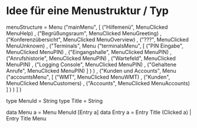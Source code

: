 # Idee für eine Menustruktur / Typ


menuStructure = Menu ("mainMenu", [ ("Hilfemenü", MenuClicked MenuHelp)
                                  , ("Begrüßungsraum", MenuClicked MenuGreeting)
                                  , ("Konferenzübersicht", MenuClicked MenuOverview)
                                  , ("???", MenuClicked MenuUnknown)
                                  , ("Terminals", Menu ("terminalsMenu", [ ("PIN Eingabe", MenuClicked MenuPIN)
                                                                         , ("Eingangshalle", MenuClicked MenuPIN)
                                                                         , ("Anrufshistorie", MenuClicked MenuPIN)
                                                                         , ("Wartefeld", MenuClicked MenuPIN)
                                                                         , ("Logging Console", MenuClicked MenuPIN)
                                                                         , ("Gehaltene Anrufe", MenuClicked MenuPIN)
                                                                         ]
                                                       )
                                    )
                                  , ("Kunden und Accounts", Menu ("accountsMenu", [ ("WMT", MenuClicked MenuWMT)
                                                                                  , ("Kunden", MenuClicked MenuCustomers)
                                                                                  , ("Accounts", MenuClicked MenuAccounts)
                                                                                  ]
                                                                 )
                                    )
                                  ]
                        )

type MenuId = String
type Title = String

data Menu a = Menu MenuId [Entry a]
data Entry a = Entry Title (Clicked a) | Entry Title Menu

